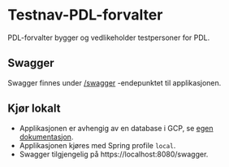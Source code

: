 # Testnav-PDL-forvalter
PDL-forvalter bygger og vedlikeholder testpersoner for PDL.
 
## Swagger
Swagger finnes under [/swagger](https://testnav-pdl-forvalter.intern.dev.nav.no/swagger) -endepunktet til applikasjonen.

## Kjør lokalt
* Applikasjonen er avhengig av en database i GCP, se [egen dokumentasjon](../../docs/gcp_db.md).
* Applikasjonen kjøres med Spring profile `local`.
* Swagger tilgjengelig på https://localhost:8080/swagger.